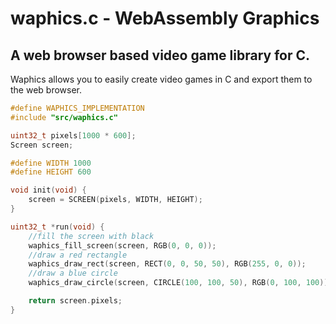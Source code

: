 # waphics.c - WebAssembly Graphics
## A web browser based video game library for C.

Waphics allows you to easily create video games in C and export them to the web browser.

```C
#define WAPHICS_IMPLEMENTATION
#include "src/waphics.c"

uint32_t pixels[1000 * 600];
Screen screen;

#define WIDTH 1000
#define HEIGHT 600

void init(void) {
    screen = SCREEN(pixels, WIDTH, HEIGHT);
}

uint32_t *run(void) {
    //fill the screen with black
    waphics_fill_screen(screen, RGB(0, 0, 0));
    //draw a red rectangle
    waphics_draw_rect(screen, RECT(0, 0, 50, 50), RGB(255, 0, 0));
    //draw a blue circle
    waphics_draw_circle(screen, CIRCLE(100, 100, 50), RGB(0, 100, 100));

    return screen.pixels;
}
```
